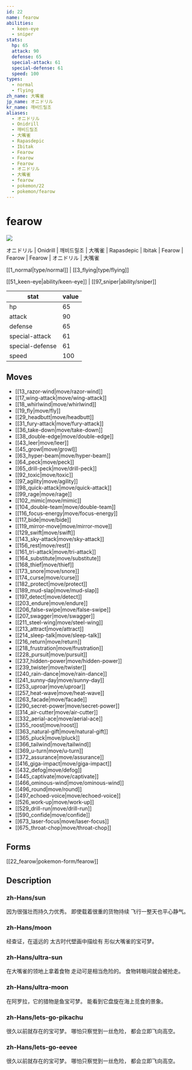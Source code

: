 ```yaml
---
id: 22
name: fearow
abilities:
  - keen-eye
  - sniper
stats:
  hp: 65
  attack: 90
  defense: 65
  special-attack: 61
  special-defense: 61
  speed: 100
types:
  - normal
  - flying
zh_name: 大嘴雀
jp_name: オニドリル
kr_name: 깨비드릴조
aliases:
  - オニドリル
  - Onidrill
  - 깨비드릴조
  - 大嘴雀
  - Rapasdepic
  - Ibitak
  - Fearow
  - Fearow
  - Fearow
  - オニドリル
  - 大嘴雀
  - fearow
  - pokemon/22
  - pokemon/fearow
---
```

# fearow

![](https://raw.githubusercontent.com/PokeAPI/sprites/master/sprites/pokemon/22.png)

オニドリル | Onidrill | 깨비드릴조 | 大嘴雀 | Rapasdepic | Ibitak | Fearow | Fearow | Fearow | オニドリル | 大嘴雀

[[1_normal|type/normal]] | [[3_flying|type/flying]]

[[51_keen-eye|ability/keen-eye]] | [[97_sniper|ability/sniper]]

|stat|value|
|---|---|
|hp|65|
|attack|90|
|defense|65|
|special-attack|61|
|special-defense|61|
|speed|100|


## Moves

- [[13_razor-wind|move/razor-wind]]
- [[17_wing-attack|move/wing-attack]]
- [[18_whirlwind|move/whirlwind]]
- [[19_fly|move/fly]]
- [[29_headbutt|move/headbutt]]
- [[31_fury-attack|move/fury-attack]]
- [[36_take-down|move/take-down]]
- [[38_double-edge|move/double-edge]]
- [[43_leer|move/leer]]
- [[45_growl|move/growl]]
- [[63_hyper-beam|move/hyper-beam]]
- [[64_peck|move/peck]]
- [[65_drill-peck|move/drill-peck]]
- [[92_toxic|move/toxic]]
- [[97_agility|move/agility]]
- [[98_quick-attack|move/quick-attack]]
- [[99_rage|move/rage]]
- [[102_mimic|move/mimic]]
- [[104_double-team|move/double-team]]
- [[116_focus-energy|move/focus-energy]]
- [[117_bide|move/bide]]
- [[119_mirror-move|move/mirror-move]]
- [[129_swift|move/swift]]
- [[143_sky-attack|move/sky-attack]]
- [[156_rest|move/rest]]
- [[161_tri-attack|move/tri-attack]]
- [[164_substitute|move/substitute]]
- [[168_thief|move/thief]]
- [[173_snore|move/snore]]
- [[174_curse|move/curse]]
- [[182_protect|move/protect]]
- [[189_mud-slap|move/mud-slap]]
- [[197_detect|move/detect]]
- [[203_endure|move/endure]]
- [[206_false-swipe|move/false-swipe]]
- [[207_swagger|move/swagger]]
- [[211_steel-wing|move/steel-wing]]
- [[213_attract|move/attract]]
- [[214_sleep-talk|move/sleep-talk]]
- [[216_return|move/return]]
- [[218_frustration|move/frustration]]
- [[228_pursuit|move/pursuit]]
- [[237_hidden-power|move/hidden-power]]
- [[239_twister|move/twister]]
- [[240_rain-dance|move/rain-dance]]
- [[241_sunny-day|move/sunny-day]]
- [[253_uproar|move/uproar]]
- [[257_heat-wave|move/heat-wave]]
- [[263_facade|move/facade]]
- [[290_secret-power|move/secret-power]]
- [[314_air-cutter|move/air-cutter]]
- [[332_aerial-ace|move/aerial-ace]]
- [[355_roost|move/roost]]
- [[363_natural-gift|move/natural-gift]]
- [[365_pluck|move/pluck]]
- [[366_tailwind|move/tailwind]]
- [[369_u-turn|move/u-turn]]
- [[372_assurance|move/assurance]]
- [[416_giga-impact|move/giga-impact]]
- [[432_defog|move/defog]]
- [[445_captivate|move/captivate]]
- [[466_ominous-wind|move/ominous-wind]]
- [[496_round|move/round]]
- [[497_echoed-voice|move/echoed-voice]]
- [[526_work-up|move/work-up]]
- [[529_drill-run|move/drill-run]]
- [[590_confide|move/confide]]
- [[673_laser-focus|move/laser-focus]]
- [[675_throat-chop|move/throat-chop]]

## Forms



[[22_fearow|pokemon-form/fearow]]

## Description

### zh-Hans/sun

因为很强壮而持久力优秀。
即使载着很重的货物持续
飞行一整天也平心静气。

### zh-Hans/moon

经查证，在遥远的
太古时代壁画中描绘有
形似大嘴雀的宝可梦。

### zh-Hans/ultra-sun

在大嘴雀的领地上拿着食物
走动可是相当危险的。
食物转眼间就会被抢走。

### zh-Hans/ultra-moon

在阿罗拉，它的猎物是鱼宝可梦。
能看到它盘旋在海上觅食的景象。

### zh-Hans/lets-go-pikachu

很久以前就存在的宝可梦。
哪怕只察觉到一丝危险，
都会立即飞向高空。

### zh-Hans/lets-go-eevee

很久以前就存在的宝可梦。
哪怕只察觉到一丝危险，
都会立即飞向高空。

